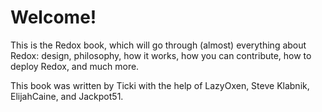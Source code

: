 Welcome!
========

This is the Redox book, which will go through (almost) everything about Redox: design, philosophy, how it works, how you can contribute, how to deploy Redox, and much more.

This book was written by Ticki with the help of LazyOxen, Steve Klabnik, ElijahCaine, and Jackpot51.
